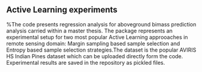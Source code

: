## Active Learning experiments
%The code presents regression analysis for aboveground bimass prediction analysis carried within a master thesis.
The package represents an experimental setup for two most popular Active Learning approoaches in remote sensing domain: Margin sampling based sample selection and Entropy based sample selection strategies.The dataset is the popular AVIRIS HS Indian Pines dataset which can be uploaded directly form the code.
Experimental results are saved in the repository as pickled files.
